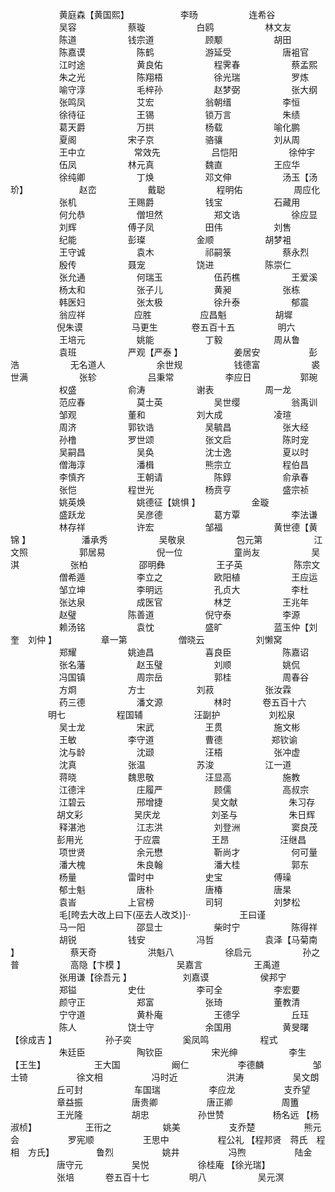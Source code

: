 <!-- { "loadSidebar": true } -->
　　 　　　 黄庭森【黄国熙】
　　 　　　 李旸
　　 　　　 连希谷
　　 　　　 吴容
　　 　　　 蔡璇
　　 　　　 白鸥
　　 　　　 林文友
　　 　　　 陈道
　　 　　　 钱宗道
　　 　　　 顾颙
　　 　　　 胡田
　　 　　　 陈嘉谟
　　 　　　 陈鹤
　　 　　　 游延受
　　 　　　 唐袓官
　　 　　　 江时途
　　 　　　 黄良佑
　　 　　　 程霁春
　　 　　　 蔡孟熙
　　 　　　 朱之光
　　 　　　 陈翔梧
　　 　　　 徐光瑞
　　 　　　 罗炼
　　 　　　 喻守淳
　　 　　　 毛梓孙
　　 　　　 赵梦弼
　　 　　　 张大纲
　　 　　　 张鸣凤
　　 　　　 艾宏
　　 　　　 翁朝缙
　　 　　　 李恒
　　 　　　 徐待征
　　 　　　 王锡
　　 　　　 锁万言
　　 　　　 朱绩
　　 　　　 葛天爵
　　 　　　 万拱
　　 　　　 杨载
　　 　　　 喻化鹏
　　 　　　 夏阁
　　 　　　 宋子京
　　 　　　 骆骧
　　 　　　 刘从周
　　 　　　 王中立
　　　　　  常效先
　　 　　　 吕恺阳
　　 　　　 徐仲宇
　　 　　　 伍凤
　　 　　　 林元真
　　 　　　 魏直
　　 　　　 王应华
　　 　　　 徐纯卿
　　 　　　 丁焕
　　 　　　 邓文伸
　　 　　　 汤玉【汤玠】
　　 　　　 赵峦
　　 　　　 戴聪
　　 　　　 程明佑
　　 　　　 周应化
　　 　　　 张机
　　 　　　 王赐爵
　　 　　　 钱宝
　　 　　　 石藏用
　　 　　　 何允恭
　　 　　　 僧坦然
　　 　　　 郑文诰
　　 　　　 徐应显
　　 　　　 刘辉
　　 　　　 傅子凤
　　 　　　 田伟
　　 　　　 刘售
　　 　　　 纪能
　　 　　　 彭璨
　　 　　　 金顺
　　 　　　 胡梦袓
　　 　　　 王守诚
　　 　　　 袁木
　　 　　　 祁嗣箓
　　 　　　 蔡永烈
　　 　　　 殷传
　　 　　　 聂宠
　　 　　　 饶进
　　 　　　 陈崇仁
　　 　　　 张允通
　　 　　　 何瑞玉
　　 　　　 伍药樵
　　 　　　 王爱溪
　　 　　　 杨太和
　　 　　　 张子儿
　　 　　　 黄昶
　　 　　　 张栋
　　 　　　 韩医妇
　　 　　　 张太极
　　 　　　 徐升泰
　　 　　　 郁震
　　 　　　 翁应祥
　　　　　  应胜
　　　　　  应昌魁
　　　　　  胡墀
　　　　　  倪朱谟
　　　　　  马更生
　　 　 卷五百十五
　　 　　 明六
　　 　　　 王培元
　　 　　　 姚能
　　 　　　 丁毅
　　 　　　 周从鲁
　　 　　　 袁班
　　 　　　 严观【严泰 】
　　 　　　 姜居安
　　　　　  彭浩
　　 　　　 无名道人
　　 　　　 余世规
　　 　　　 钱德富
　　 　　　 裘世满
　　 　　　 张轸
　　 　　　 吕秉常
　　 　　　 李应日
　　　　　  郭琬
　　 　　　 权盛
　　 　　　 俞涛
　　 　　　 谢表
　　 　　　 周一龙
　　 　　　 范应春
　　 　　　 莫士英
　　 　　　 吴世缨
　　 　　　 翁禹训
　　 　　　 邹观
　　 　　　 董和
　　 　　　 刘大成
　　 　　　 凌瑄
　　 　　　 周济
　　 　　　 郭钦诰
　　 　　　 吴毓昌
　　 　　　 张大经
　　 　　　 孙橹
　　 　　　 罗世颂
　　 　　　 张文启
　　 　　　 陈时宠
　　 　　　 吴嗣昌
　　 　　　 吴奂
　　 　　　 沈士逸
　　 　　　 夏以时
　　 　　　 僧海淳
　　 　　　 潘楫
　　 　　　 熊宗立
　　 　　　 程伯昌
　　 　　　 李慎齐
　　 　　　 王朝请
　　 　　　 陈錞
　　 　　　 俞承春
　　 　　　 张恺
　　 　　　 程世光
　　 　　　 杨贲亨
　　 　　　 盛宗祯
　　 　　　 姚英焕
　　 　　　 姚德征【姚惧 】
　　 　　　 金璇
　　 　　　 盛跃龙
　　 　　　 吴彦德
　　 　　　 葛方覃
　　 　　　 李法谦
　　 　　　 林存祥
　　 　　　 许宏
　　 　　　 邹福
　　 　　　 黄世德【黄锦 】
　　 　　　 潘承秀
　　 　　　 吴敬泉
　　 　　　 包元第
　　 　　　 江文照
　　 　　　 郭居易
　　 　　　 倪一位
　　 　　　 童尚友
　　 　　　 吴淇
　　 　　　 张柏
　　 　　　 邵明彝
　　 　　　 王子英
　　 　　　 陈宗文
　　 　　　 僧希遁
　　 　　　 李立之
　　 　　　 欧阳植
　　 　　　 王应运
　　 　　　 邹立坤
　　 　　　 李明远
　　 　　　 孔贞大
　　 　　　 李杜
　　 　　　 张达泉
　　 　　　 成医官
　　 　　　 林芝
　　 　　　 王兆年
　　 　　　 赵璧
　　 　　　 陈善道
　　 　　　 倪守泰
　　 　　　 李源
　　 　　　 赖汤铭
　　 　　　 袁忱
　　 　　　 盛旷
　　 　　　 蓝玉仲【刘奎　刘仲 】　　 　　　 章一第
　　 　　　 僧晓云
　　 　　　 刘懒窝
　　 　　　 郑耀
　　 　　　 姚迪昌
　　 　　　 喜良臣
　　 　　　 陈嘉诏
　　 　　　 张名藩
　　 　　　 赵玉璧
　　 　　　 刘顺
　　 　　　 姚侃
　　 　　　 冯国镇
　　 　　　 周宗岳
　　 　　　 郭桂
　　 　　　 周春谷
　　 　　　 方烱
　　 　　　 方士
　　 　　　 刘菽
　　 　　　 张汝霖
　　 　　　 药三德
　　 　　　 潘文源
　　 　　　 林时
　　　  卷五百十六
　　　　  明七
　　 　　　 程国辅
　　 　　　 汪副护
　　　　　  刘松泉
　　 　　　 吴士龙
　　 　　　 宋武
　　 　　　 王贯
　　 　　　 施文彬
　　 　　　 王敏
　　 　　　 李守道
　　 　　　 曹德
　　　　　  郑钦谕
　　 　　　 沈与龄
　　 　　　 沈颋
　　 　　　 汪梧
　　 　　　 张冲虚
　　 　　　 沈真
　　 　　　 张温
　　 　　　 苏浚
　　 　　　 江一道
　　 　　　 蒋晓
　　 　　　 魏思敬
　　 　　　 汪显高
　　 　　　 施教
　　 　　　 江德泮
　　 　　　 庄履严
　　 　　　 顾儒
　　 　　　 高叔宗
　　 　　　 江碧云
　　 　　　 邢增捷
　　　　　  吴文献
　　 　　　 朱习存
　　　　　  胡文彩
　　 　　　 吴庆龙
　　 　　　 刘圣与
　　 　　　 朱日辉
　　 　　　 释湛池
　　 　　　 江志洪
　　 　　　 刘登洲
　　 　　　 窦良茂
　　　　　  彭用光
　　 　　　 于应震
　　 　　　 王昂
　　 　　　 汪继昌
　　 　　　 项世贤
　　 　　　 余元懋
　　 　　　 靳尚才
　　 　　　 何可量
　　 　　　 潘大槐
　　 　　　 朱良翰
　　 　　　 潘大桂
　　 　　　 郭东
　　 　　　 杨量
　　 　　　 雷时中
　　 　　　 史宝
　　 　　　 傅璪
　　 　　　 郁士魁
　　 　　　 唐朴
　　 　　　 唐椿
　　 　　　 唐杲
　　 　　　 袁峕
　　 　　　 上官榜
　　 　　　 司轲
　　 　　　 刘梦松
　　 　　　 毛[晇去大改上曰下(巫去人改爻)]··　　 　　　 王曰谨
　　 　　　 马一阳
　　 　　　 邵显士
　　 　　　 柴时宁
　　 　　　 陈得祥
　　 　　　 胡锐
　　 　　　 钱安
　　 　　　 冯哲
　　 　　　 袁泽【马菊南 】
　　 　　　 蔡天奇
　　 　　　 洪魁八
　　 　　　 徐启元
　　 　　　 孙之普
　　 　　　 高隐【卞模 】
　　 　　　 吴嘉言
　　 　　　 王禹道
　　 　　　 张用谦【徐吾元 】
　　 　　　 刘嘉谟
　　 　　　 侯邦宁
　　 　　　 郑镒
　　 　　　 史仕
　　 　　　 李可全
　　 　　　 李宏要
　　 　　　 颜守正
　　 　　　 郑富
　　 　　　 张琦
　　 　　　 董教清
　　 　　　 宁守道
　　 　　　 黄朴庵
　　 　　　 王德孚
　　 　　　 丘珏
　　 　　　 陈人
　　 　　　 饶士守
　　 　　　 余国用
　　 　　　 黄旻曙【徐成吉 】
　　　　　  孙子奕
　　 　　　 奚凤鸣
　　 　　　 程式
　　 　　　 朱廷臣
　　 　　　 陶钦臣
　　　　　  宋光绅
　　 　　　 李生 【王生】
　　　　　  王大国
　　 　　　 阚仁
　　　　　  李德麟
　　　　　  邹士锜
　　　　　  徐文相
　　　　　  冯时近
　　　　　  洪涛
　　　　　  吴文朗
　　　　　  丘可封
　　 　　　 车国瑞
　　　　　  李应龙
　　　　　  支乔望
　　　　　  章益振
　　　　　  唐贵卿
　　　　　  唐正卿
　　　　　  周簠
　　　　　  王光隆
　　　　　  胡忠
　　　　　  孙世赞
　　　　　  杨名远 【杨淑桢】
　　　　　  王衎之
　　 　　　 姚美
　　　　　  支乔楚
　　　　　  熊元会
　　　　　  罗宪顺
　　　　　  王思中
　　　　　  程公礼 【程邦贤　蒋氏　程相　方氏】　　　　　  鲁烈
　　　　　  姚井
　　　　　  冯煦
　　　　　  陆金
　　　　　  唐守元
　　　　　  吴悦
　　　　　  徐桂庵 【徐光瑞】
　　　　　  张培
　　　  卷五百十七
　　　　  明八
　　 　　　 吴元溟
